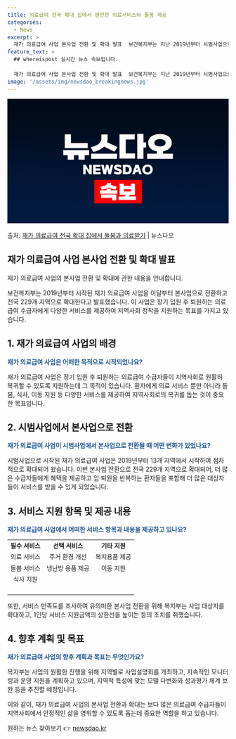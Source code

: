 ```yaml
---
title: 의료급여 전국 확대 집에서 편안한 의료서비스와 돌봄 제공
categories:
  - News
excerpt: >
  재가 의료급여 사업 본사업 전환 및 확대 발표  보건복지부는 지난 2019년부터 시범사업으로 운영해 온 재가…
feature_text: >
  ## whereispost 실시간 뉴스 속보입니다.

  재가 의료급여 사업 본사업 전환 및 확대 발표  보건복지부는 지난 2019년부터 시범사업으로 운영해 온 재가…
image: '/assets/img/newsdao_breakingnews.jpg'
---
```


![뉴스다오 속보](/assets/img/newsdao_breakingnews.jpg)

<p>출처: <a href="https://newsdao.kr/4543" rel="dofollow">재가 의료급여 전국 확대 집에서 돌봄과 의료받기</a> | 뉴스다오</p>

<h2 data-ke-size="size26">재가 의료급여 사업 본사업 전환 및 확대 발표</h2>
재가 의료급여 사업의 본사업 전환 및 확대에 관한 내용을 안내합니다.

<p data-ke-size="size16">보건복지부는 2019년부터 시작된 재가 의료급여 사업을 이달부터 본사업으로 전환하고 전국 229개 지역으로 확대한다고 발표했습니다. 이 사업은 장기 입원 후 퇴원하는 의료급여 수급자에게 다양한 서비스를 제공하여 지역사회 정착을 지원하는 목표를 가지고 있습니다.</p>

<h2 data-ke-size="size24">1. 재가 의료급여 사업의 배경</h2>
<b><span style="color: #1a5490;">재가 의료급여 사업은 어떠한 목적으로 시작되었나요?</span></b>

<p data-ke-size="size16">재가 의료급여 사업은 장기 입원 후 퇴원하는 의료급여 수급자들이 지역사회로 원활히 복귀할 수 있도록 지원하는데 그 목적이 있습니다. 환자에게 의료 서비스 뿐만 아니라 돌봄, 식사, 이동 지원 등 다양한 서비스를 제공하여 지역사회로의 복귀를 돕는 것이 중요한 목표입니다.</p>

<h2 data-ke-size="size24">2. 시범사업에서 본사업으로 전환</h2>
<b><span style="color: #1a5490;">재가 의료급여 사업이 시범사업에서 본사업으로 전환될 때 어떤 변화가 있었나요?</span></b>

<p data-ke-size="size16">시범사업으로 시작된 재가 의료급여 사업은 2019년부터 13개 지역에서 시작하여 점차적으로 확대되어 왔습니다. 이번 본사업 전환으로 전국 229개 지역으로 확대되어, 더 많은 수급자들에게 혜택을 제공하고 입·퇴원을 반복하는 환자들을 포함해 더 많은 대상자들이 서비스를 받을 수 있게 되었습니다.</p>

<h2 data-ke-size="size24">3. 서비스 지원 항목 및 제공 내용</h2>
<b><span style="color: #1a5490;">재가 의료급여 사업에서 어떠한 서비스 항목과 내용을 제공하고 있나요?</span></b>

<table>
	<tr>
		<td style="text-align: center; height: 17px;"><b>필수 서비스</b></td>
		<td style="text-align: center; height: 17px;"><b>선택 서비스</b></td>
		<td style="text-align: center; height: 17px;"><b>기타 지원</b></td>
	</tr>
	<tr>
		<td style="text-align: center; height: 17px;">의료 서비스</td>
		<td style="text-align: center; height: 17px;">주거 환경 개선</td>
		<td style="text-align: center; height: 17px;">복지용품 제공</td>
	</tr>
	<tr>
		<td style="text-align: center; height: 17px;">돌봄 서비스</td>
		<td style="text-align: center; height: 17px;">냉난방 용품 제공</td>
		<td style="text-align: center; height: 17px;">이동 지원</td>
	</tr>
	<tr>
		<td style="text-align: center; height: 17px;">식사 지원</td>
		<td style="text-align: center; height: 17px;">&nbsp;</td>
		<td style="text-align: center; height: 17px;">&nbsp;</td>
	</tr>
	<tr>
		<td style="text-align: center; height: 17px;">&nbsp;</td>
		<td style="text-align: center; height: 17px;">&nbsp;</td>
		<td style="text-align: center; height: 17px;">&nbsp;</td>
	</tr>
</table>

<p data-ke-size="size16">또한, 서비스 만족도를 조사하여 유의미한 본사업 전환을 위해 복지부는 사업 대상자를 확대하고, 1인당 서비스 지원금액의 상한선을 높이는 등의 조치를 취했습니다.</p>

<h2 data-ke-size="size24">4. 향후 계획 및 목표</h2>
<b><span style="color: #1a5490;">재가 의료급여 사업의 향후 계획과 목표는 무엇인가요?</span></b>

<p data-ke-size="size16">복지부는 사업의 원활한 진행을 위해 지역별로 사업설명회를 개최하고, 지속적인 모니터링과 운영 지원을 계획하고 있으며, 지역적 특성에 맞는 모델 다변화와 성과평가 체계 보완 등을 추진할 예정입니다.</p>

이와 같이, 재가 의료급여 사업의 본사업 전환과 확대는 보다 많은 의료급여 수급자들이 지역사회에서 안정적인 삶을 영위할 수 있도록 돕는데 중요한 역할을 하고 있습니다. 

원하는 뉴스 찾아보기 👉 <a href="https://newsdao.kr" rel="dofollow">newsdao.kr</a>


